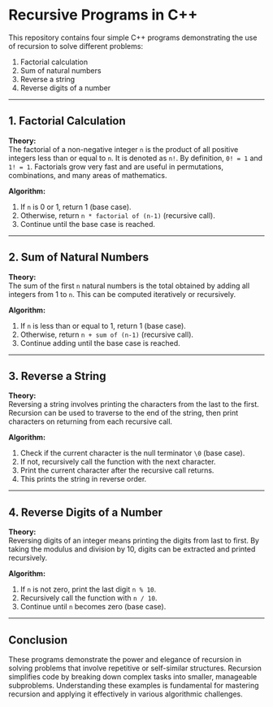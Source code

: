 # Recursive Programs in C++

This repository contains four simple C++ programs demonstrating the use of recursion to solve different problems:

1. Factorial calculation  
2. Sum of natural numbers  
3. Reverse a string  
4. Reverse digits of a number  

---

## 1. Factorial Calculation

**Theory:**  
The factorial of a non-negative integer `n` is the product of all positive integers less than or equal to `n`. It is denoted as `n!`. By definition, `0! = 1` and `1! = 1`. Factorials grow very fast and are useful in permutations, combinations, and many areas of mathematics.

**Algorithm:**  
1. If `n` is 0 or 1, return 1 (base case).  
2. Otherwise, return `n * factorial of (n-1)` (recursive call).  
3. Continue until the base case is reached.

---

## 2. Sum of Natural Numbers

**Theory:**  
The sum of the first `n` natural numbers is the total obtained by adding all integers from 1 to `n`. This can be computed iteratively or recursively.

**Algorithm:**  
1. If `n` is less than or equal to 1, return 1 (base case).  
2. Otherwise, return `n + sum of (n-1)` (recursive call).  
3. Continue adding until the base case is reached.

---

## 3. Reverse a String

**Theory:**  
Reversing a string involves printing the characters from the last to the first. Recursion can be used to traverse to the end of the string, then print characters on returning from each recursive call.

**Algorithm:**  
1. Check if the current character is the null terminator `\0` (base case).  
2. If not, recursively call the function with the next character.  
3. Print the current character after the recursive call returns.  
4. This prints the string in reverse order.

---

## 4. Reverse Digits of a Number

**Theory:**  
Reversing digits of an integer means printing the digits from last to first. By taking the modulus and division by 10, digits can be extracted and printed recursively.

**Algorithm:**  
1. If `n` is not zero, print the last digit `n % 10`.  
2. Recursively call the function with `n / 10`.  
3. Continue until `n` becomes zero (base case).

---

## Conclusion

These programs demonstrate the power and elegance of recursion in solving problems that involve repetitive or self-similar structures. Recursion simplifies code by breaking down complex tasks into smaller, manageable subproblems. Understanding these examples is fundamental for mastering recursion and applying it effectively in various algorithmic challenges.

